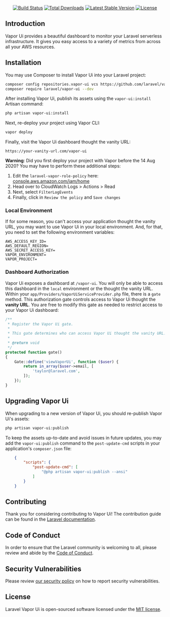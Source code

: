 <p align="center">
    <a href="https://github.com/laravel/vapor-ui/actions"><img src="https://github.com/laravel/vapor-ui/workflows/tests/badge.svg" alt="Build Status"></a>
    <a href="https://packagist.org/packages/laravel/vapor-ui"><img src="https://poser.pugx.org/laravel/vapor-ui/d/total.svg" alt="Total Downloads"></a>
    <a href="https://packagist.org/packages/laravel/vapor-ui"><img src="https://poser.pugx.org/laravel/vapor-ui/v/stable.svg" alt="Latest Stable Version"></a>
    <a href="https://packagist.org/packages/laravel/vapor-ui"><img src="https://poser.pugx.org/laravel/vapor-ui/license.svg" alt="License"></a>
</p>

## Introduction

Vapor Ui provides a beautiful dashboard to monitor your Laravel serverless infrastructure. It gives you easy access to a variety of metrics from across all your AWS resources.

<a name="installation"></a>
## Installation

You may use Composer to install Vapor Ui into your Laravel project:
```bash
composer config repositories.vapor-ui vcs https://github.com/laravel/vapor-ui
composer require laravel/vapor-ui --dev
```

After installing Vapor Ui, publish its assets using the `vapor-ui:install` Artisan command:
```bash
php artisan vapor-ui:install
```

Next, re-deploy your project using Vapor CLI:
```bash
vapor deploy
```

Finally, visit the Vapor Ui dashboard thought the vanity URL:
```
https://your-vanity-url.com/vapor-ui
```

**Warning**: Did you first deploy your project with Vapor before the 14 Aug 2020? You may have to perform these additional steps: 

1. Edit the `laravel-vapor-role-policy` here: [console.aws.amazon.com/iam/home](https://console.aws.amazon.com/iam/home#/roles/laravel-vapor-role$jsonEditor?policyName=laravel-vapor-role-policy&step=edit)
2. Head over to CloudWatch Logs > Actions > Read
3. Next, select `FilterLogEvents`
4. Finally, click in `Review the policy` and `Save changes`

<a name="local-environment"></a>
### Local Environment

If for some reason, you can't access your application thought the vanity URL, you may want to use Vapor Ui in your local environment. And, for that, you need to set the following environment variables:
```
AWS_ACCESS_KEY_ID=
AWS_DEFAULT_REGION=
AWS_SECRET_ACCESS_KEY=
VAPOR_ENVIRONMENT=
VAPOR_PROJECT=
```

<a name="dashboard-authorization"></a>
### Dashboard Authorization

Vapor Ui exposes a dashboard at `/vapor-ui`. You will only be able to access this dashboard in the `local` environment or the thought the vanity URL. Within your `app/Providers/VaporUiServiceProvider.php` file, there is a `gate` method. This authorization gate controls access to Vapor Ui thought the **vanity URL**. You are free to modify this gate as needed to restrict access to your Vapor Ui dashboard:
```php
/**
 * Register the Vapor Ui gate.
 *
 * This gate determines who can access Vapor Ui thought the vanity URL.
 *
 * @return void
 */
protected function gate()
{
    Gate::define('viewVaporUi', function ($user) {
        return in_array($user->email, [
            'taylor@laravel.com',
        ]);
    });
}
```

<a name="upgrading-vapor-ui"></a>
## Upgrading Vapor Ui

When upgrading to a new version of Vapor Ui, you should re-publish Vapor Ui's assets:
```bash
php artisan vapor-ui:publish
```
To keep the assets up-to-date and avoid issues in future updates, you may add the `vapor-ui:publish` command to the `post-update-cmd` scripts in your application's `composer.json` file:
```json
    {
        "scripts": {
            "post-update-cmd": [
                "@php artisan vapor-ui:publish --ansi"
            ]
        }
    }
```

## Contributing

Thank you for considering contributing to Vapor Ui! The contribution guide can be found in the [Laravel documentation](https://laravel.com/docs/contributions).

## Code of Conduct

In order to ensure that the Laravel community is welcoming to all, please review and abide by the [Code of Conduct](https://laravel.com/docs/contributions#code-of-conduct).

## Security Vulnerabilities

Please review [our security policy](https://github.com/laravel/vapor-ui/security/policy) on how to report security vulnerabilities.

## License

Laravel Vapor Ui is open-sourced software licensed under the [MIT license](LICENSE.md).

